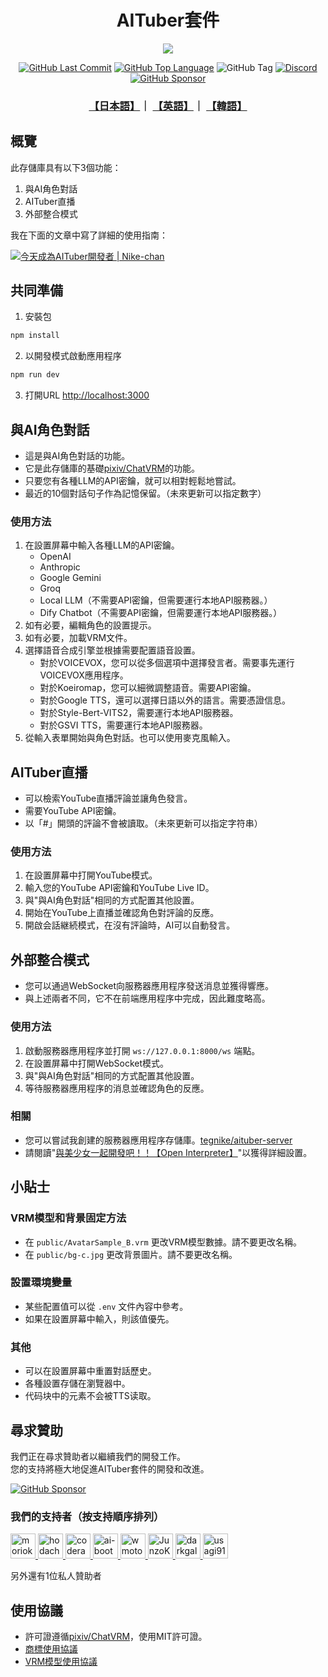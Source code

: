 <h1 align="center">AITuber套件</h1>

<p align="center">
  <img style="max-width: 100%;" src="https://github.com/tegnike/aituber-kit/assets/35606144/04e073de-ef99-4585-8bfa-aaf936409e79">
</p>

<p align="center">
   <a href="https://github.com/tegnike/aituber-kit"><img alt="GitHub Last Commit" src="https://img.shields.io/github/last-commit/tegnike/aituber-kit"></a>
   <a href="https://github.com/tegnike/aituber-kit"><img alt="GitHub Top Language" src="https://img.shields.io/github/languages/top/tegnike/aituber-kit"></a>
   <img alt="GitHub Tag" src="https://img.shields.io/github/v/tag/tegnike/aituber-kit?sort=semver&color=orange">
   <a href="https://discord.gg/T96PTvrs"><img alt="Discord" src="https://img.shields.io/badge/Discord-AITuberKit-7289DA?logo=discord&style=flat&logoColor=white"/></a>
   <a href="https://github.com/sponsors/tegnike"><img alt="GitHub Sponsor" src="https://img.shields.io/badge/Sponsor-GitHub-ea4aaa?style=flat&logo=github"/></a>
</p>

<h3 align="center">
   <a href="../README.md">【日本語】</a>｜
   <a href="./README_en.md">【英語】</a>｜
   <a href="./README_ko.md">【韓語】</a>
</h3>

## 概覽

此存儲庫具有以下3個功能：

1. 與AI角色對話
2. AITuber直播
3. 外部整合模式

我在下面的文章中寫了詳細的使用指南：

[![今天成為AITuber開發者 | Nike-chan](https://github.com/tegnike/aituber-kit/assets/35606144/a958f505-72f9-4665-ab6c-b57b692bb166)](https://note.com/nike_cha_n/n/ne98acb25e00f)

## 共同準備

1. 安裝包
```bash
npm install
```

2. 以開發模式啟動應用程序

```bash
npm run dev
```

3. 打開URL [http://localhost:3000](http://localhost:3000)

## 與AI角色對話

- 這是與AI角色對話的功能。
- 它是此存儲庫的基礎[pixiv/ChatVRM](https://github.com/pixiv/ChatVRM)的功能。
- 只要您有各種LLM的API密鑰，就可以相對輕鬆地嘗試。
- 最近的10個對話句子作為記憶保留。（未來更新可以指定數字）

### 使用方法

1. 在設置屏幕中輸入各種LLM的API密鑰。
   - OpenAI
   - Anthropic
   - Google Gemini
   - Groq
   - Local LLM（不需要API密鑰，但需要運行本地API服務器。）
   - Dify Chatbot（不需要API密鑰，但需要運行本地API服務器。）
2. 如有必要，編輯角色的設置提示。
3. 如有必要，加載VRM文件。
4. 選擇語音合成引擎並根據需要配置語音設置。
   - 對於VOICEVOX，您可以從多個選項中選擇發言者。需要事先運行VOICEVOX應用程序。
   - 對於Koeiromap，您可以細微調整語音。需要API密鑰。
   - 對於Google TTS，還可以選擇日語以外的語言。需要憑證信息。
   - 對於Style-Bert-VITS2，需要運行本地API服務器。
   - 對於GSVI TTS，需要運行本地API服務器。
5. 從輸入表單開始與角色對話。也可以使用麥克風輸入。

## AITuber直播

- 可以檢索YouTube直播評論並讓角色發言。
- 需要YouTube API密鑰。
- 以「#」開頭的評論不會被讀取。（未來更新可以指定字符串）

### 使用方法

1. 在設置屏幕中打開YouTube模式。
2. 輸入您的YouTube API密鑰和YouTube Live ID。
3. 與"與AI角色對話"相同的方式配置其他設置。
4. 開始在YouTube上直播並確認角色對評論的反應。
5. 開啟会話継続模式，在沒有評論時，AI可以自動發言。

## 外部整合模式

- 您可以通過WebSocket向服務器應用程序發送消息並獲得響應。
- 與上述兩者不同，它不在前端應用程序中完成，因此難度略高。

### 使用方法

1. 啟動服務器應用程序並打開 `ws://127.0.0.1:8000/ws` 端點。
2. 在設置屏幕中打開WebSocket模式。
3. 與"與AI角色對話"相同的方式配置其他設置。
4. 等待服務器應用程序的消息並確認角色的反應。

### 相關

- 您可以嘗試我創建的服務器應用程序存儲庫。[tegnike/aituber-server](https://github.com/tegnike/aituber-server)
- 請閱讀"[與美少女一起開發吧！！【Open Interpreter】](https://note.com/nike_cha_n/n/nabcfeb7aaf3f)"以獲得詳細設置。

## 小貼士

### VRM模型和背景固定方法

- 在 `public/AvatarSample_B.vrm` 更改VRM模型數據。請不要更改名稱。
- 在 `public/bg-c.jpg` 更改背景圖片。請不要更改名稱。

### 設置環境變量

- 某些配置值可以從 `.env` 文件內容中參考。
- 如果在設置屏幕中輸入，則該值優先。

### 其他

- 可以在設置屏幕中重置對話歷史。
- 各種設置存儲在瀏覽器中。
- 代码块中的元素不会被TTS读取。

## 尋求贊助

我們正在尋求贊助者以繼續我們的開發工作。<br>
您的支持將極大地促進AITuber套件的開發和改進。

[![GitHub Sponsor](https://img.shields.io/badge/Sponsor-GitHub-ea4aaa?style=for-the-badge&logo=github)](https://github.com/sponsors/tegnike)

### 我們的支持者（按支持順序排列）

<p>
  <a href="https://github.com/morioki3" title="morioki3">
    <img src="https://github.com/morioki3.png" width="40" height="40" alt="morioki3">
  </a>
  <a href="https://github.com/hodachi-axcxept" title="hodachi-axcxept">
    <img src="https://github.com/hodachi-axcxept.png" width="40" height="40" alt="hodachi-axcxept">
  </a>
  <a href="https://github.com/coderabbitai" title="coderabbitai">
    <img src="https://github.com/coderabbitai.png" width="40" height="40" alt="coderabbitai">
  </a>
  <a href="https://github.com/ai-bootcamp-tokyo" title="ai-bootcamp-tokyo">
    <img src="https://github.com/ai-bootcamp-tokyo.png" width="40" height="40" alt="ai-bootcamp-tokyo">
  </a>
  <a href="https://github.com/wmoto-ai" title="wmoto-ai">
    <img src="https://github.com/wmoto-ai.png" width="40" height="40" alt="wmoto-ai">
  </a>
  <a href="https://github.com/JunzoKamahara" title="JunzoKamahara">
    <img src="https://github.com/JunzoKamahara.png" width="40" height="40" alt="JunzoKamahara">
  </a>
  <a href="https://github.com/darkgaldragon" title="darkgaldragon">
    <img src="https://github.com/darkgaldragon.png" width="40" height="40" alt="darkgaldragon">
  </a>
  <a href="https://github.com/usagi917" title="usagi917">
    <img src="https://github.com/usagi917.png" width="40" height="40" alt="usagi917">
  </a>
</p>

另外還有1位私人贊助者

## 使用協議

- 許可證遵循[pixiv/ChatVRM](https://github.com/pixiv/ChatVRM)，使用MIT許可證。
- [商標使用協議](./logo_licence_zh.md)
- [VRM模型使用協議](./vrm_licence_zh.md)
